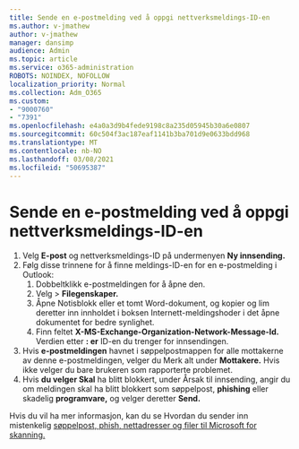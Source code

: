 ```yaml
---
title: Sende en e-postmelding ved å oppgi nettverksmeldings-ID-en
ms.author: v-jmathew
author: v-jmathew
manager: dansimp
audience: Admin
ms.topic: article
ms.service: o365-administration
ROBOTS: NOINDEX, NOFOLLOW
localization_priority: Normal
ms.collection: Adm_O365
ms.custom:
- "9000760"
- "7391"
ms.openlocfilehash: e4a0a3d9b4fede9198c8a235d05945b30a6e0807
ms.sourcegitcommit: 60c504f3ac187eaf1141b3ba701d9e0633bdd968
ms.translationtype: MT
ms.contentlocale: nb-NO
ms.lasthandoff: 03/08/2021
ms.locfileid: "50695387"
---
```

# <a name="submit-an-email-message-by-providing-the-network-message-id"></a>Sende en e-postmelding ved å oppgi nettverksmeldings-ID-en

1. Velg **E-post** og  nettverksmeldings-ID på undermenyen **Ny innsending.**
2. Følg disse trinnene for å finne meldings-ID-en for en e-postmelding i Outlook:
    1. Dobbeltklikk e-postmeldingen for å åpne den.
    1. Velg   >  **Filegenskaper.**
    1. Åpne Notisblokk eller et tomt Word-dokument, og  kopier og lim deretter inn innholdet i boksen Internett-meldingshoder i det åpne dokumentet for bedre synlighet.
    1. Finn feltet **X-MS-Exchange-Organization-Network-Message-Id.** Verdien etter **: er** ID-en du trenger for innsendingen.
3. Hvis **e-postmeldingen** havnet i søppelpostmappen for alle mottakerne av denne e-postmeldingen, velger du Merk alt under **Mottakere.** Hvis ikke velger du bare brukeren som rapporterte problemet.
4. Hvis **du velger Skal** ha blitt blokkert, under Årsak til innsending, angir du om meldingen skal ha blitt blokkert som søppelpost, **phishing** eller skadelig **programvare,** og velger deretter **Send.**  

Hvis du vil ha mer informasjon, kan du se Hvordan du sender inn mistenkelig [søppelpost, phish, nettadresser og filer til Microsoft for skanning.](https://go.microsoft.com/fwlink/?linkid=2101479)
